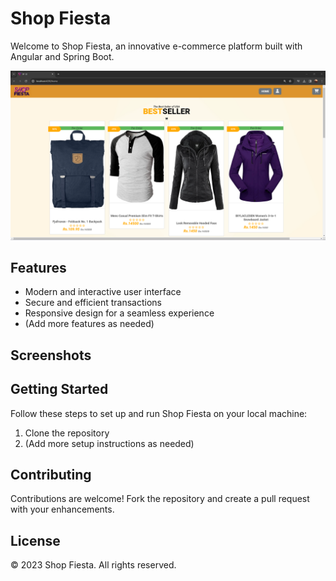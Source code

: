 # Shop Fiesta

Welcome to Shop Fiesta, an innovative e-commerce platform built with Angular and Spring Boot.

![Shop Fiesta Logo](1.png)

## Features

- Modern and interactive user interface
- Secure and efficient transactions
- Responsive design for a seamless experience
- (Add more features as needed)

## Screenshots


## Getting Started

Follow these steps to set up and run Shop Fiesta on your local machine:
1. Clone the repository
2. (Add more setup instructions as needed)

## Contributing

Contributions are welcome! Fork the repository and create a pull request with your enhancements.


## License

© 2023 Shop Fiesta. All rights reserved.
